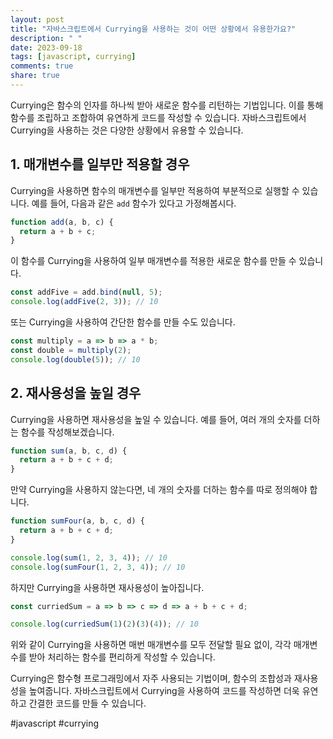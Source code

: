 ```yaml
---
layout: post
title: "자바스크립트에서 Currying을 사용하는 것이 어떤 상황에서 유용한가요?"
description: " "
date: 2023-09-18
tags: [javascript, currying]
comments: true
share: true
---
```


Currying은 함수의 인자를 하나씩 받아 새로운 함수를 리턴하는 기법입니다. 이를 통해 함수를 조립하고 조합하여 유연하게 코드를 작성할 수 있습니다. 자바스크립트에서 Currying을 사용하는 것은 다양한 상황에서 유용할 수 있습니다.

## 1. 매개변수를 일부만 적용할 경우

Currying을 사용하면 함수의 매개변수를 일부만 적용하여 부분적으로 실행할 수 있습니다. 예를 들어, 다음과 같은 `add` 함수가 있다고 가정해봅시다.

```javascript
function add(a, b, c) {
  return a + b + c;
}
```

이 함수를 Currying을 사용하여 일부 매개변수를 적용한 새로운 함수를 만들 수 있습니다.

```javascript
const addFive = add.bind(null, 5);
console.log(addFive(2, 3)); // 10
```

또는 Currying을 사용하여 간단한 함수를 만들 수도 있습니다.

```javascript
const multiply = a => b => a * b;
const double = multiply(2);
console.log(double(5)); // 10
```

## 2. 재사용성을 높일 경우

Currying을 사용하면 재사용성을 높일 수 있습니다. 예를 들어, 여러 개의 숫자를 더하는 함수를 작성해보겠습니다.

```javascript
function sum(a, b, c, d) {
  return a + b + c + d;
}
```

만약 Currying을 사용하지 않는다면, 네 개의 숫자를 더하는 함수를 따로 정의해야 합니다.

```javascript
function sumFour(a, b, c, d) {
  return a + b + c + d;
}

console.log(sum(1, 2, 3, 4)); // 10
console.log(sumFour(1, 2, 3, 4)); // 10
```

하지만 Currying을 사용하면 재사용성이 높아집니다.

```javascript
const curriedSum = a => b => c => d => a + b + c + d;

console.log(curriedSum(1)(2)(3)(4)); // 10
```

위와 같이 Currying을 사용하면 매번 매개변수를 모두 전달할 필요 없이, 각각 매개변수를 받아 처리하는 함수를 편리하게 작성할 수 있습니다.

Currying은 함수형 프로그래밍에서 자주 사용되는 기법이며, 함수의 조합성과 재사용성을 높여줍니다. 자바스크립트에서 Currying을 사용하여 코드를 작성하면 더욱 유연하고 간결한 코드를 만들 수 있습니다.

#javascript #currying